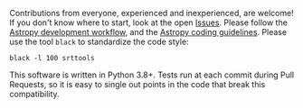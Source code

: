 Contributions from everyone, experienced and inexperienced, are welcome!
If you don't know where to start, look at the open [Issues](https://github.com/discos/srt-single-dish-tools/issues).
Please follow the [Astropy development workflow](http://docs.astropy.org/en/stable/development/workflow/development_workflow.html),
and the [Astropy coding guidelines](http://docs.astropy.org/en/stable/development/codeguide.html#coding-style-conventions).
Please use the tool `black` to standardize the code style:

```
black -l 100 srttools
```

This software is written in Python 3.8+.
Tests run at each commit during Pull Requests, so it is easy to single out points in the code that break this compatibility.
